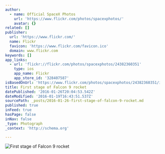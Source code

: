 ```yaml
---
author:
  - name: Official SpaceX Photos
    url: 'https://www.flickr.com/photos/spacexphotos/'
    avatar: {}
related: []
publisher:
  url: 'https://www.flickr.com/'
  name: Flickr
  favicon: 'https://www.flickr.com/favicon.ico'
  domain: www.flickr.com
keywords: []
app_links:
  - url: 'flickr://flickr.com/photos/spacexphotos/24382360351'
    type: ios
    app_name: Flickr
    app_store_id: '328407587'
isBasedOnUrl: 'https://www.flickr.com/photos/spacexphotos/24382360351/in/datetaken/'
title: First stage of Falcon 9 rocket
datePublished: '2016-01-26T20:04:53.542Z'
dateModified: '2016-01-19T16:43:51.537Z'
sourcePath: _posts/2016-01-26-first-stage-of-falcon-9-rocket.md
published: true
inFeed: true
hasPage: false
inNav: false
_type: Photograph
_context: 'http://schema.org'

---
```

![First stage of Falcon 9 rocket](https://farm2.staticflickr.com/1460/24382360351_c996749874_b.jpg)